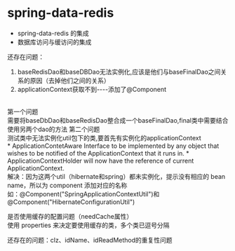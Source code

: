 # spring-data-redis

* spring-data-redis 的集成
* 数据库访问与缓访问的集成


还存在问题：<br>
1. baseRedisDao和baseDBDao无法实例化,应该是他们与baseFinalDao之间关系的原因（去掉他们之间的关系）
1. applicationContext获取不到----添加了@Component
<br>
第一个问题<br>
需要将baseDbDao和baseRedisDao整合成一个baseFinalDao,final类中需要结合使用另两个dao的方法
第二个问题<br>
测试类中无法实例化util包下的类,要首先有实例化的applicationContext<br>
* ApplicationContetAware Interface to be implemented by any object that wishes to be notified of the ApplicationContext that it runs in.
* ApplicationContextHolder will now have the reference of current ApplicationContext.
<br>
解决：因为这两个util（hibernate和spring）都未实例化，提示没有相应的 bean name，所以为 component 添加对应的名称 
<br>
如：@Component("SpringApplicationContextUtil")和@Component("HibernateConfigurationUtil")


是否使用缓存的配置问题（needCache属性）<br>
使用 properties 来决定要使用缓存的类，多个类已逗号分隔


还存在的问题：clz、idName、idReadMethod的重复性问题